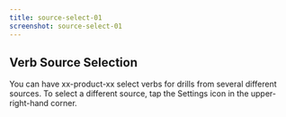 ```yaml
---
title: source-select-01
screenshot: source-select-01
---
```

<h2>Verb Source Selection</h2>
You can have xx-product-xx select verbs for drills from several different sources. To select a different source, tap the Settings icon in the upper-right-hand corner.